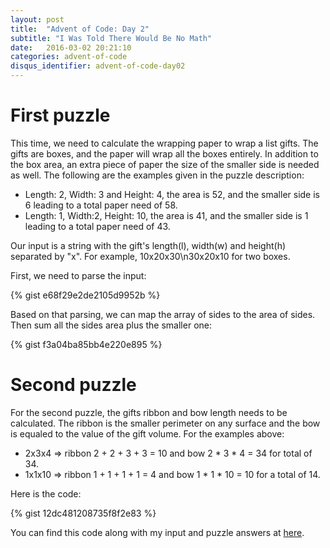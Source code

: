 ```yaml
---
layout: post
title:  "Advent of Code: Day 2"
subtitle: "I Was Told There Would Be No Math"
date:   2016-03-02 20:21:10
categories: advent-of-code
disqus_identifier: advent-of-code-day02
---
```

# First puzzle 

This time, we need to calculate the wrapping paper to wrap a list gifts. The gifts are boxes, and the paper will wrap all the boxes entirely. In addition to the box area, an extra piece of paper the size of the smaller side is needed as well. The following are the examples given in the puzzle description:

- Length: 2, Width: 3 and Height: 4, the area is 52, and the smaller side is 6 leading to a total paper need of 58.
- Length: 1, Width:2, Height: 10, the area is 41, and the smaller side is 1 leading to a total paper need of 43.

Our input is a string with the gift's length(l), width(w) and height(h) separated by "x". For example, 10x20x30\n30x20x10 for two boxes.

First, we need to parse the input:

{% gist e68f29e2de2105d9952b %}

Based on that parsing, we can map the array of sides to the area of sides. Then sum all the sides area plus the smaller one:

{% gist f3a04ba85bb4e220e895 %}


# Second puzzle

For the second puzzle, the gifts ribbon and bow length needs to be calculated. The ribbon is the smaller perimeter on any surface and the bow is equaled to the value of the gift volume. For the examples above:

- 2x3x4 => ribbon 2 + 2 + 3 + 3 = 10 and bow 2 * 3 * 4 = 34 for total of 34.
- 1x1x10 => ribbon 1 + 1 + 1 + 1 = 4 and bow 1 * 1 * 10 = 10 for a total of 14.

Here is the code:

{% gist 12dc481208735f8f2e83 %}


You can find this code along with my input and puzzle answers at [here](https://github.com/darienmt/advent-of-code/blob/master/scala/src/main/scala/Day02.sc).